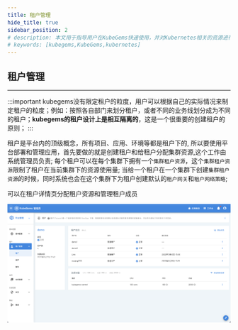 ```yaml
---
title: 租户管理
hide_title: true
sidebar_position: 2
# description: 本文用于指导用户在KubeGems快速使用，并对Kubernetes相关的资源进行操作
# keywords: [kubegems,KubeGems,kubernetes]
---
```


## 租户管理

---

:::important
kubegems没有限定租户的粒度，用户可以根据自己的实际情况来制定租户的粒度；例如：按照各自部门来划分租户，或者不同的业务线划分成为不同的租户；**kubegems的租户设计上是相互隔离的**，这是一个很重要的创建租户的原则；
:::

租户是平台内的顶级概念，所有项目、应用、环境等都是租户下的, 所以要使用平台部署和管理应用，首先要做的就是创建租户和给租户分配集群资源,这个工作由系统管理员负责; 每个租户可以在每个集群下拥有一个`集群租户资源`，这个`集群租户资源`限制了租户在当前集群下的资源使用量; 当给一个租户在一个集群下创建`集群租户资源`的时候，同时系统也会在这个集群下为租户创建默认的`租户网关`和`租户网络策略`;

可以在租户详情页分配租户资源和管理租户成员

![租户详情](./pics/tenant.png)